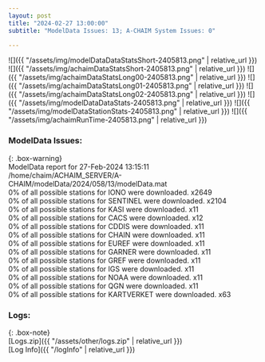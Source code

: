 ```yaml
---
layout: post
title: "2024-02-27 13:00:00"
subtitle: "ModelData Issues: 13; A-CHAIM System Issues: 0"

---
```


![]({{ "/assets/img/modelDataDataStatsShort-2405813.png" | relative_url }})
![]({{ "/assets/img/achaimDataStatsShort-2405813.png" | relative_url }})
![]({{ "/assets/img/achaimDataStatsLong00-2405813.png" | relative_url }})
![]({{ "/assets/img/achaimDataStatsLong01-2405813.png" | relative_url }})
![]({{ "/assets/img/achaimDataStatsLong02-2405813.png" | relative_url }})
![]({{ "/assets/img/modelDataDataStats-2405813.png" | relative_url }})
![]({{ "/assets/img/modelDataStationStats-2405813.png" | relative_url }})
![]({{ "/assets/img/achaimRunTime-2405813.png" | relative_url }})


### ModelData Issues:  
  
{: .box-warning}  
 ModelData report for 27-Feb-2024 13:15:11   
 /home/chaim/ACHAIM_SERVER/A-CHAIM/modelData/2024/058/13/modelData.mat   
 0% of all possible stations for IONO were downloaded. x2649   
 0% of all possible stations for SENTINEL were downloaded. x2104   
 0% of all possible stations for KASI were downloaded. x11   
 0% of all possible stations for CACS were downloaded. x12   
 0% of all possible stations for CDDIS were downloaded. x11   
 0% of all possible stations for CHAIN were downloaded. x11   
 0% of all possible stations for EUREF were downloaded. x11   
 0% of all possible stations for GARNER were downloaded. x11   
 0% of all possible stations for GREF were downloaded. x11   
 0% of all possible stations for IGS were downloaded. x11   
 0% of all possible stations for NOAA were downloaded. x11   
 0% of all possible stations for QGN were downloaded. x11   
 0% of all possible stations for KARTVERKET were downloaded. x63   
  


### Logs:  
  
{: .box-note}  
[Logs.zip]({{ "/assets/other/logs.zip" | relative_url }})  
[Log Info]({{ "/logInfo" | relative_url }})  
